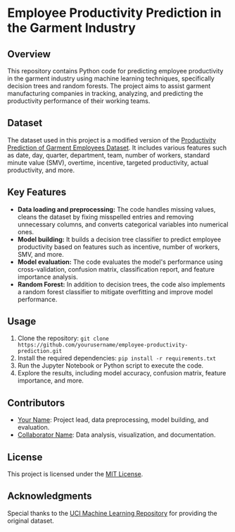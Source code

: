 # Employee Productivity Prediction in the Garment Industry

## Overview
This repository contains Python code for predicting employee productivity in the garment industry using machine learning techniques, specifically decision trees and random forests. The project aims to assist garment manufacturing companies in tracking, analyzing, and predicting the productivity performance of their working teams.

## Dataset
The dataset used in this project is a modified version of the [Productivity Prediction of Garment Employees Dataset](https://archive.ics.uci.edu/dataset/597/productivity+prediction+of+garment+employees). It includes various features such as date, day, quarter, department, team, number of workers, standard minute value (SMV), overtime, incentive, targeted productivity, actual productivity, and more.

## Key Features
- **Data loading and preprocessing:** The code handles missing values, cleans the dataset by fixing misspelled entries and removing unnecessary columns, and converts categorical variables into numerical ones.
- **Model building:** It builds a decision tree classifier to predict employee productivity based on features such as incentive, number of workers, SMV, and more.
- **Model evaluation:** The code evaluates the model's performance using cross-validation, confusion matrix, classification report, and feature importance analysis.
- **Random Forest:** In addition to decision trees, the code also implements a random forest classifier to mitigate overfitting and improve model performance.

## Usage
1. Clone the repository: `git clone https://github.com/yourusername/employee-productivity-prediction.git`
2. Install the required dependencies: `pip install -r requirements.txt`
3. Run the Jupyter Notebook or Python script to execute the code.
4. Explore the results, including model accuracy, confusion matrix, feature importance, and more.

## Contributors
- [Your Name](https://github.com/yourusername): Project lead, data preprocessing, model building, and evaluation.
- [Collaborator Name](https://github.com/collaboratorusername): Data analysis, visualization, and documentation.

## License
This project is licensed under the [MIT License](LICENSE).

## Acknowledgments
Special thanks to the [UCI Machine Learning Repository](https://archive.ics.uci.edu/ml/index.php) for providing the original dataset.

